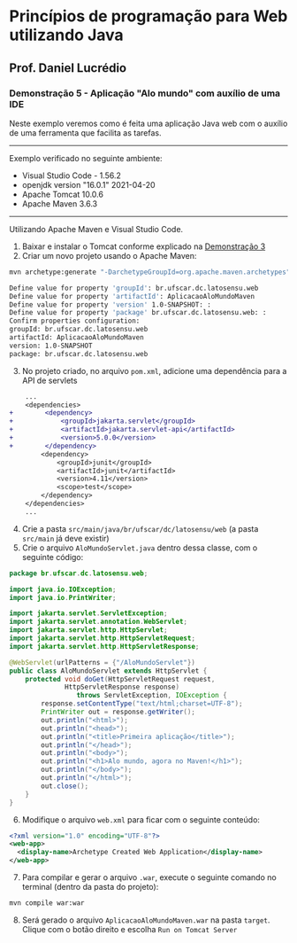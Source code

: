 # Princípios de programação para Web utilizando Java
## Prof. Daniel Lucrédio

### Demonstração 5 - Aplicação "Alo mundo" com auxílio de uma IDE

Neste exemplo veremos como é feita uma aplicação Java web com o auxílio de uma ferramenta que facilita as tarefas.

<hr>
Exemplo verificado no seguinte ambiente:

- Visual Studio Code - 1.56.2
- openjdk version "16.0.1" 2021-04-20
- Apache Tomcat 10.0.6
- Apache Maven 3.6.3
<hr>


Utilizando Apache Maven e Visual Studio Code.

1. Baixar e instalar o Tomcat conforme explicado na [Demonstração 3](exemplo3.md)
2. Criar um novo projeto usando o Apache Maven:

```sh
mvn archetype:generate "-DarchetypeGroupId=org.apache.maven.archetypes" "-DarchetypeArtifactId=maven-archetype-webapp" "-DarchetypeVersion=1.4"

Define value for property 'groupId': br.ufscar.dc.latosensu.web
Define value for property 'artifactId': AplicacaoAloMundoMaven
Define value for property 'version' 1.0-SNAPSHOT: : 
Define value for property 'package' br.ufscar.dc.latosensu.web: : 
Confirm properties configuration:
groupId: br.ufscar.dc.latosensu.web
artifactId: AplicacaoAloMundoMaven
version: 1.0-SNAPSHOT
package: br.ufscar.dc.latosensu.web
```

3. No projeto criado, no arquivo ```pom.xml```, adicione uma dependência para a API de servlets

```diff
    ...
    <dependencies>
+        <dependency>
+            <groupId>jakarta.servlet</groupId>
+            <artifactId>jakarta.servlet-api</artifactId>
+            <version>5.0.0</version>
+        </dependency>
        <dependency>
            <groupId>junit</groupId>
            <artifactId>junit</artifactId>
            <version>4.11</version>
            <scope>test</scope>
        </dependency>
    </dependencies>
    ...
```
4. Crie a pasta ```src/main/java/br/ufscar/dc/latosensu/web``` (a pasta ```src/main``` já deve existir)
5. Crie o arquivo ```AloMundoServlet.java``` dentro dessa classe, com o seguinte código:

```java
package br.ufscar.dc.latosensu.web;

import java.io.IOException;
import java.io.PrintWriter;

import jakarta.servlet.ServletException;
import jakarta.servlet.annotation.WebServlet;
import jakarta.servlet.http.HttpServlet;
import jakarta.servlet.http.HttpServletRequest;
import jakarta.servlet.http.HttpServletResponse;

@WebServlet(urlPatterns = {"/AloMundoServlet"})
public class AloMundoServlet extends HttpServlet {
    protected void doGet(HttpServletRequest request,
              HttpServletResponse response)
                 throws ServletException, IOException {
        response.setContentType("text/html;charset=UTF-8");
        PrintWriter out = response.getWriter();
        out.println("<html>");
        out.println("<head>");
        out.println("<title>Primeira aplicação</title>");
        out.println("</head>");
        out.println("<body>");
        out.println("<h1>Alo mundo, agora no Maven!</h1>");
        out.println("</body>");
        out.println("</html>");
        out.close();
    }
}
```

6. Modifique o arquivo ```web.xml``` para ficar com o seguinte conteúdo:

```xml
<?xml version="1.0" encoding="UTF-8"?>
<web-app>
  <display-name>Archetype Created Web Application</display-name>
</web-app>
```

7. Para compilar e gerar o arquivo ```.war```, execute o seguinte comando no terminal (dentro da pasta do projeto):

```sh
mvn compile war:war
```

8. Será gerado o arquivo ```AplicacaoAloMundoMaven.war``` na pasta ```target```. Clique com o botão direito e escolha ```Run on Tomcat Server```

